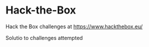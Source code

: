 # Hack-the-Box
Hack the Box challenges at https://www.hackthebox.eu/

Solutio to challenges attempted
